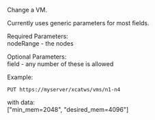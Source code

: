 Change a VM.  
  
Currently uses generic parameters for most fields.  
  
Required Parameters:  
nodeRange - the nodes  
  
Optional Parameters:  
field - any number of these is allowed  
  
Example:  

    
    PUT https://myserver/xcatws/vms/n1-n4

  


  
with data:  
["min_mem=2048", "desired_mem=4096"] 
